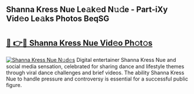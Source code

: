 ## Shanna Kress Nue Le𝚊k𝚎d N𝚞𝚍e - Part-iXy Vid𝚎o Le𝚊ks Photos BeqSG

# <h2><a href="http://fb6vex.evod.top/?m=Shanna+Kress+Nue">🔗 👉🔴 Shanna Kress Nue Vid𝚎o Ph𝚘t𝚘s</a></h2>

[![Shanna Kress Nue N𝚞d𝚎s](https://i.imgur.com/8V9OHl7.gif)](http://fb6vex.evod.top/?m=Shanna+Kress+Nue)
Digital entertainer Shanna Kress Nue and social media sensation, celebrated for sharing dance and lifestyle themes through viral dance challenges and brief videos. The ability Shanna Kress Nue to handle pressure and controversy is essential for a successful public figure. 
